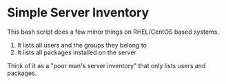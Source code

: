 # Simple Server Inventory

This bash script does a few minor things on RHEL/CentOS based systems.

1. It lists all users and the groups they belong to
2. It lists all packages installed on the server

Think of it as a "poor man's server inventory" that only lists users and packages.
